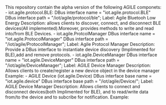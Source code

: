 This repository contain the alpha version of the following AGILE componets:
	- iot.agile.protocol.BLE:
               DBus interface name = "iot.agile.protocol.BLE"
               DBus interface path = "/iot/agile/protocol/ble";
               Label: Agile Bluetooh Low Energy
               Description: allows clients to discover, connect, and disconnect BLE devices(All implemented).Moreover, provides methods to write and read into/from BLE Devices.
	- iot.agile.ProtcolManager
               DBus interface name = "iot.agile.ProtocolManager"
               DBus interface path = "/iot/agile/ProtocolManager";
               Label: Agile Protocol Manager
               Description: Provide a DBus interface to instantiate device discovery (Implimented for BLE),add and remove protocols.
	- iot.agile.DeviceManager
	       DBus interface name = "iot.agile.DeviceManger"
               DBus interface path = "/iot/agile/DeviceManager";
               Label: AGILE Device Manager
               Description: Allows clients to create/register a new device object in the device manager
               Example:
	- AGILE Device (iot.agile.Device)
               DBus interface base name = "iot.agile.device"
               DBus interface base path = "/iot/agile/Device/";
               Label: AGILE Device Manager
               Description: Allows clients to connect and disconnect devices(both Implimented for BLE), and to read/write data from/to the device and to subcribe for notification.
               Example:

